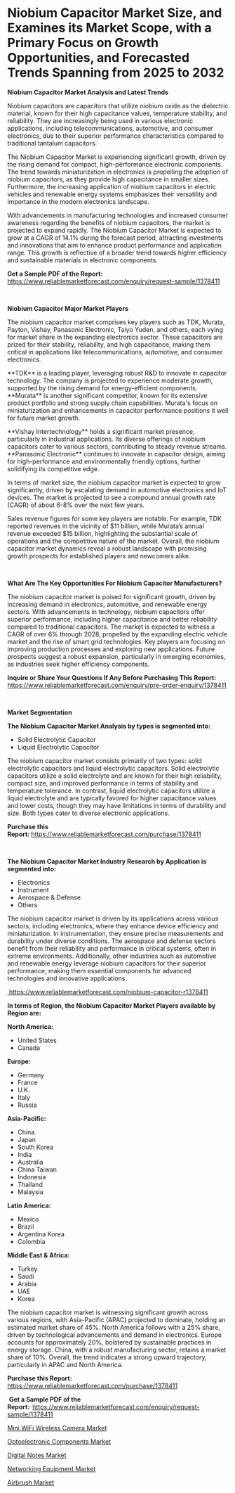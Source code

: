 <p><h1>Niobium Capacitor Market Size, and Examines its Market Scope, with a Primary Focus on Growth Opportunities, and Forecasted Trends Spanning from 2025 to 2032</h1></p><p><strong>Niobium Capacitor Market Analysis and Latest Trends</strong></p>
<p><p>Niobium capacitors are capacitors that utilize niobium oxide as the dielectric material, known for their high capacitance values, temperature stability, and reliability. They are increasingly being used in various electronic applications, including telecommunications, automotive, and consumer electronics, due to their superior performance characteristics compared to traditional tantalum capacitors.</p><p>The Niobium Capacitor Market is experiencing significant growth, driven by the rising demand for compact, high-performance electronic components. The trend towards miniaturization in electronics is propelling the adoption of niobium capacitors, as they provide high capacitance in smaller sizes. Furthermore, the increasing application of niobium capacitors in electric vehicles and renewable energy systems emphasizes their versatility and importance in the modern electronics landscape.</p><p>With advancements in manufacturing technologies and increased consumer awareness regarding the benefits of niobium capacitors, the market is projected to expand rapidly. The Niobium Capacitor Market is expected to grow at a CAGR of 14.1% during the forecast period, attracting investments and innovations that aim to enhance product performance and application range. This growth is reflective of a broader trend towards higher efficiency and sustainable materials in electronic components.</p></p>
<p><strong>Get a Sample PDF of the Report:&nbsp;</strong> <a href="https://www.reliablemarketforecast.com/enquiry/request-sample/1378411?utm_campaign=1197&utm_medium=2&utm_source=Github&utm_content=ia&utm_term=06042025&utm_id=niobium-capacitor">https://www.reliablemarketforecast.com/enquiry/request-sample/1378411</a></p>
<p>&nbsp;</p>
<p><strong>Niobium Capacitor Major Market Players</strong></p>
<p><p>The niobium capacitor market comprises key players such as TDK, Murata, Payton, Vishay, Panasonic Electronic, Taiyo Yuden, and others, each vying for market share in the expanding electronics sector. These capacitors are prized for their stability, reliability, and high capacitance, making them critical in applications like telecommunications, automotive, and consumer electronics.</p><p>**TDK** is a leading player, leveraging robust R&D to innovate in capacitor technology. The company is projected to experience moderate growth, supported by the rising demand for energy-efficient components. **Murata** is another significant competitor, known for its extensive product portfolio and strong supply chain capabilities. Murata's focus on miniaturization and enhancements in capacitor performance positions it well for future market growth.</p><p>**Vishay Intertechnology** holds a significant market presence, particularly in industrial applications. Its diverse offerings of niobium capacitors cater to various sectors, contributing to steady revenue streams. **Panasonic Electronic** continues to innovate in capacitor design, aiming for high-performance and environmentally friendly options, further solidifying its competitive edge.</p><p>In terms of market size, the niobium capacitor market is expected to grow significantly, driven by escalating demand in automotive electronics and IoT devices. The market is projected to see a compound annual growth rate (CAGR) of about 6-8% over the next few years.</p><p>Sales revenue figures for some key players are notable. For example, TDK reported revenues in the vicinity of $11 billion, while Murata’s annual revenue exceeded $15 billion, highlighting the substantial scale of operations and the competitive nature of the market. Overall, the niobium capacitor market dynamics reveal a robust landscape with promising growth prospects for established players and newcomers alike.</p></p>
<p>&nbsp;</p>
<p><strong>What Are The Key Opportunities For Niobium Capacitor Manufacturers?</strong></p>
<p><p>The niobium capacitor market is poised for significant growth, driven by increasing demand in electronics, automotive, and renewable energy sectors. With advancements in technology, niobium capacitors offer superior performance, including higher capacitance and better reliability compared to traditional capacitors. The market is expected to witness a CAGR of over 6% through 2028, propelled by the expanding electric vehicle market and the rise of smart grid technologies. Key players are focusing on improving production processes and exploring new applications. Future prospects suggest a robust expansion, particularly in emerging economies, as industries seek higher efficiency components.</p></p>
<p><strong>Inquire or Share Your Questions If Any Before Purchasing This Report:</strong> <a href="https://www.reliablemarketforecast.com/enquiry/pre-order-enquiry/1378411?utm_campaign=1197&utm_medium=2&utm_source=Github&utm_content=ia&utm_term=06042025&utm_id=niobium-capacitor">https://www.reliablemarketforecast.com/enquiry/pre-order-enquiry/1378411</a></p>
<p>&nbsp;</p>
<p><strong>Market Segmentation</strong></p>
<p><strong>The Niobium Capacitor Market Analysis by types is segmented into:</strong></p>
<p><ul><li>Solid Electrolytic Capacitor</li><li>Liquid Electrolytic Capacitor</li></ul></p>
<p><p>The niobium capacitor market consists primarily of two types: solid electrolytic capacitors and liquid electrolytic capacitors. Solid electrolytic capacitors utilize a solid electrolyte and are known for their high reliability, compact size, and improved performance in terms of stability and temperature tolerance. In contrast, liquid electrolytic capacitors utilize a liquid electrolyte and are typically favored for higher capacitance values and lower costs, though they may have limitations in terms of durability and size. Both types cater to diverse electronic applications.</p></p>
<p><strong>Purchase this Report:&nbsp;</strong><a href="https://www.reliablemarketforecast.com/purchase/1378411?utm_campaign=1197&utm_medium=2&utm_source=Github&utm_content=ia&utm_term=06042025&utm_id=niobium-capacitor">https://www.reliablemarketforecast.com/purchase/1378411</a></p>
<p>&nbsp;</p>
<p><strong>The Niobium Capacitor Market Industry Research by Application is segmented into:</strong></p>
<p><ul><li>Electronics</li><li>Instrument</li><li>Aerospace & Defense</li><li>Others</li></ul></p>
<p><p>The niobium capacitor market is driven by its applications across various sectors, including electronics, where they enhance device efficiency and miniaturization. In instrumentation, they ensure precise measurements and durability under diverse conditions. The aerospace and defense sectors benefit from their reliability and performance in critical systems, often in extreme environments. Additionally, other industries such as automotive and renewable energy leverage niobium capacitors for their superior performance, making them essential components for advanced technologies and innovative applications.</p></p>
<p><a href="https://www.reliablemarketforecast.com/niobium-capacitor-r1378411?utm_campaign=1197&utm_medium=2&utm_source=Github&utm_content=ia&utm_term=06042025&utm_id=niobium-capacitor">&nbsp;https://www.reliablemarketforecast.com/niobium-capacitor-r1378411</a></p>
<p><strong>In terms of Region, the Niobium Capacitor Market Players available by Region are:</strong></p>
<p>
    <p> <strong> North America: </strong>
        <ul>
            <li>United States</li>
            <li>Canada</li>
        </ul>
        </p> 
    <p> <strong> Europe: </strong>
        <ul>
            <li>Germany</li>
            <li>France</li>
            <li>U.K.</li>
            <li>Italy</li>
            <li>Russia</li>
        </ul>
        </p> 
    <p> <strong> Asia-Pacific: </strong>
        <ul>
            <li>China</li>
            <li>Japan</li>
            <li>South Korea</li>
            <li>India</li>
            <li>Australia</li>
            <li>China Taiwan</li>
            <li>Indonesia</li>
            <li>Thailand</li>
            <li>Malaysia</li>
        </ul>
        </p> 
    <p> <strong> Latin America: </strong>
        <ul>
            <li>Mexico</li>
            <li>Brazil</li>
            <li>Argentina Korea</li>
            <li>Colombia</li>
        </ul>
        </p> 
    <p> <strong> Middle East & Africa: </strong>
        <ul>
            <li>Turkey</li>
            <li>Saudi</li>
            <li>Arabia</li>
            <li>UAE</li>
            <li>Korea</li>
        </ul>
    </p>
    </p>
<p><p>The niobium capacitor market is witnessing significant growth across various regions, with Asia-Pacific (APAC) projected to dominate, holding an estimated market share of 45%. North America follows with a 25% share, driven by technological advancements and demand in electronics. Europe accounts for approximately 20%, bolstered by sustainable practices in energy storage. China, with a robust manufacturing sector, retains a market share of 10%. Overall, the trend indicates a strong upward trajectory, particularly in APAC and North America.</p></p>
<p><strong>Purchase this Report: </strong><a href="https://www.reliablemarketforecast.com/purchase/1378411?utm_campaign=1197&utm_medium=2&utm_source=Github&utm_content=ia&utm_term=06042025&utm_id=niobium-capacitor">https://www.reliablemarketforecast.com/purchase/1378411</a></p>
<p>&nbsp;<strong>Get a Sample PDF of the Report:&nbsp;&nbsp;</strong><a href="https://www.reliablemarketforecast.com/enquiry/request-sample/1378411?utm_campaign=1197&utm_medium=2&utm_source=Github&utm_content=ia&utm_term=06042025&utm_id=niobium-capacitor">https://www.reliablemarketforecast.com/enquiry/request-sample/1378411</a></p>
<p><strong></strong></p>
<p><p><a href="https://github.com/sleeprudantf/Market-Research-Report-List-1/blob/main/mini-wifi-wireless-camera-market.md?utm_campaign=1197&utm_medium=2&utm_source=Github&utm_content=ia&utm_term=06042025&utm_id=niobium-capacitor">Mini WiFi Wireless Camera Market</a></p><p><a href="https://github.com/kakeryttri0c/Market-Research-Report-List-1/blob/main/optoelectronic-components-market.md?utm_campaign=1197&utm_medium=2&utm_source=Github&utm_content=ia&utm_term=06042025&utm_id=niobium-capacitor">Optoelectronic Components Market</a></p><p><a href="https://github.com/andulanick3/Market-Research-Report-List-1/blob/main/digital-notes-market.md?utm_campaign=1197&utm_medium=2&utm_source=Github&utm_content=ia&utm_term=06042025&utm_id=niobium-capacitor">Digital Notes Market</a></p><p><a href="https://github.com/mgapeak/Market-Research-Report-List-1/blob/main/networking-equipment-market.md?utm_campaign=1197&utm_medium=2&utm_source=Github&utm_content=ia&utm_term=06042025&utm_id=niobium-capacitor">Networking Equipment Market</a></p><p><a href="https://github.com/BrandonBrown3773/Market-Research-Report-List-1/blob/main/airbrush-market.md?utm_campaign=1197&utm_medium=2&utm_source=Github&utm_content=ia&utm_term=06042025&utm_id=niobium-capacitor">Airbrush Market</a></p></p>